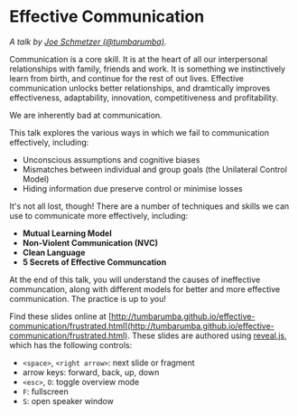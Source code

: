 # Effective Communication

*A talk  by [Joe Schmetzer (@tumbarumba)](https://exubero.com/).*

Communication is a core skill. It is at the heart of all our interpersonal relationships with family, friends and work. It is something we instinctively learn from birth, and continue for the rest of out lives. Effective communication unlocks better relationships, and dramtically improves effectiveness, adaptability, innovation, competitiveness and profitability.

We are inherently bad at communication.

This talk explores the various ways in which we fail to communication effectively, including:
* Unconscious assumptions and cognitive biases
* Mismatches between individual and group goals (the Unilateral Control Model)
* Hiding information due preserve control or minimise losses

It's not all lost, though! There are a number of techniques and skills we can use to communicate more effectively, including:
* **Mutual Learning Model**
* **Non-Violent Communication (NVC)**
* **Clean Language**
* **5 Secrets of Effective Communcation**

At the end of this talk, you will understand the causes of ineffective communcation, along with different models for better and more effective communication. The practice is up to you!

Find these slides online at [http://tumbarumba.github.io/effective-communication/frustrated.html](http://tumbarumba.github.io/effective-communication/frustrated.html). These slides are authored using [reveal.js](https://revealjs.com/), which has the following controls:
* `<space>`, `<right arrow>`: next slide or fragment
* arrow keys: forward, back, up, down
* `<esc>`, `O`: toggle overview mode
* `F`: fullscreen
* `S`: open speaker window